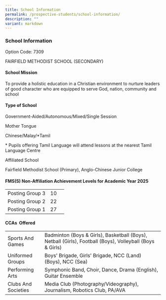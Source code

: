 ```yaml
---
title: School Information
permalink: /prospective-students/school-information/
description: ""
variant: markdown
---
```

### School Information


Option Code: 7309

FAIRFIELD METHODIST SCHOOL (SECONDARY)

  

#### School Mission

To provide a holistic education in a Christian environment to nurture leaders of good character who are equipped to serve God, nation, community and school 

  

#### Type of School

Government-Aided/Autonomous/Mixed/Single Session 

  

Mother Tongue

Chinese/Malay/\*Tamil 

\* Pupils offering Tamil Language will attend lessons at the nearest Tamil Language Centre 

  

Affiliated School

Fairfield Methodist School (Primary), Anglo-Chinese Junior College

#### FMS(S) Non-Affiliation Achievement Levels for Academic Year 2025

|  |  | |
|---|---|---|
| Posting Group 3 | 10 
| Posting Group 2 | 22 
| Posting Group 1 | 27

#### CCAs  Offered

|  |  |
|---|---|
| Sports And Games | Badminton (Boys & Girls), Basketball (Boys), Netball (Girls),  Football (Boys), Volleyball (Boys & Girls) |
| Uniformed Groups | Boys' Brigade, Girls' Brigade, NCC (Land) (Boys), NCC (Sea) |
| Performing Arts | Symphonic Band, Choir, Dance, Drama (English), Guitar Ensemble |
| Clubs And Societies | Media Club (Photography/Videography), Journalism, Robotics Club, PA/AVA |